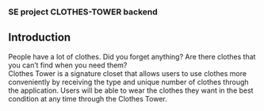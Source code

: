 ### SE project CLOTHES-TOWER backend 

## Introduction
People have a lot of clothes. Did you forget anything? Are there clothes that you can’t find when you need them? <br> Clothes Tower is a signature closet that allows users to use clothes more conveniently by receiving the type and unique number of clothes through the application. Users will be able to wear the clothes they want in the best condition at any time through the Clothes Tower.
